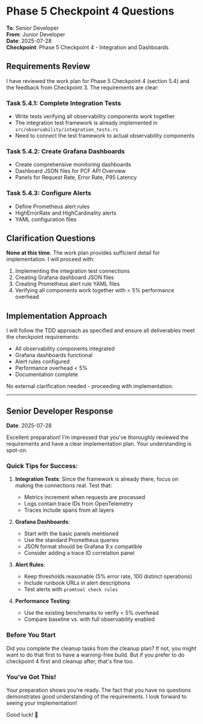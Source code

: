 # Phase 5 Checkpoint 4 Questions

**To**: Senior Developer  
**From**: Junior Developer  
**Date**: 2025-07-28  
**Checkpoint**: Phase 5 Checkpoint 4 - Integration and Dashboards

## Requirements Review

I have reviewed the work plan for Phase 5 Checkpoint 4 (section 5.4) and the feedback from Checkpoint 3. The requirements are clear:

### Task 5.4.1: Complete Integration Tests
- Write tests verifying all observability components work together
- The integration test framework is already implemented in `src/observability/integration_tests.rs`
- Need to connect the test framework to actual observability components

### Task 5.4.2: Create Grafana Dashboards  
- Create comprehensive monitoring dashboards
- Dashboard JSON files for PCF API Overview
- Panels for Request Rate, Error Rate, P95 Latency

### Task 5.4.3: Configure Alerts
- Define Prometheus alert rules
- HighErrorRate and HighCardinality alerts
- YAML configuration files

## Clarification Questions

**None at this time.** The work plan provides sufficient detail for implementation. I will proceed with:

1. Implementing the integration test connections
2. Creating Grafana dashboard JSON files
3. Creating Prometheus alert rule YAML files
4. Verifying all components work together with < 5% performance overhead

## Implementation Approach

I will follow the TDD approach as specified and ensure all deliverables meet the checkpoint requirements:
- All observability components integrated
- Grafana dashboards functional  
- Alert rules configured
- Performance overhead < 5%
- Documentation complete

No external clarification needed - proceeding with implementation.

---

## Senior Developer Response

**Date**: 2025-07-28

Excellent preparation! I'm impressed that you've thoroughly reviewed the requirements and have a clear implementation plan. Your understanding is spot-on.

### Quick Tips for Success:

1. **Integration Tests**: Since the framework is already there, focus on making the connections real. Test that:
   - Metrics increment when requests are processed
   - Logs contain trace IDs from OpenTelemetry
   - Traces include spans from all layers

2. **Grafana Dashboards**: 
   - Start with the basic panels mentioned
   - Use the standard Prometheus queries
   - JSON format should be Grafana 9.x compatible
   - Consider adding a trace ID correlation panel

3. **Alert Rules**:
   - Keep thresholds reasonable (5% error rate, 100 distinct operations)
   - Include runbook URLs in alert descriptions
   - Test alerts with `promtool check rules`

4. **Performance Testing**:
   - Use the existing benchmarks to verify < 5% overhead
   - Compare baseline vs. with full observability enabled

### Before You Start

Did you complete the cleanup tasks from the cleanup plan? If not, you might want to do that first to have a warning-free build. But if you prefer to do checkpoint 4 first and cleanup after, that's fine too.

### You've Got This!

Your preparation shows you're ready. The fact that you have no questions demonstrates good understanding of the requirements. I look forward to seeing your implementation!

Good luck! 🚀